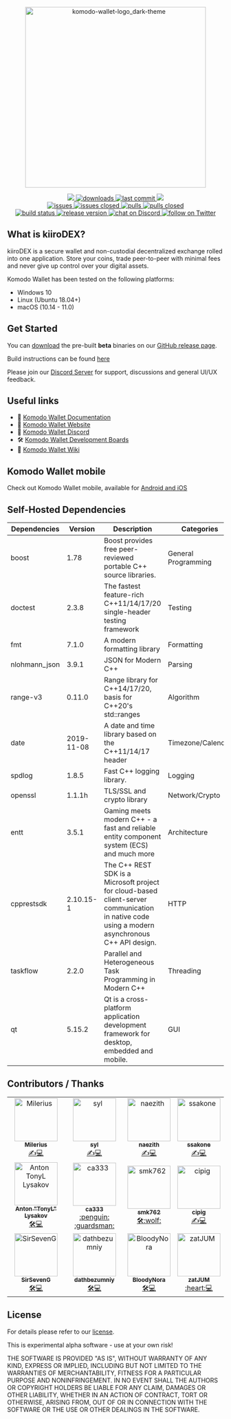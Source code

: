 <p align="center">
    <a href="https://atomicdex.io" alt="Komodo Wallet">
	<img width="420" alt="komodo-wallet-logo_dark-theme" src="https://user-images.githubusercontent.com/24797699/252409662-eb03b0b1-5f6e-4494-9267-132eba827718.png">
    </a>
</p>

<p align="center">
    <a href="https://github.com/komodoplatform/komodo-wallet-desktop/graphs/contributors" alt="Contributors">
        <img src="https://img.shields.io/github/contributors/komodoplatform/komodo-wallet-desktop" />
    </a>
    <a href="https://github.com/komodoplatform/komodo-wallet-desktop/releases">
        <img src="https://img.shields.io/github/downloads/komodoplatform/komodo-wallet-desktop/total" alt="downloads">
    </a>
    <a href="https://github.com/komodoplatform/komodo-wallet-desktop/">
        <img src="https://img.shields.io/github/last-commit/komodoplatform/komodo-wallet-desktop" alt="last commit">
    </a>
    <a href="https://github.com/komodoplatform/komodo-wallet-desktop/pulse" alt="Activity">
        <img src="https://img.shields.io/github/commit-activity/m/komodoplatform/komodo-wallet-desktop" />
    </a>
	<br/>
    <a href="https://github.com/komodoplatform/komodo-wallet-desktop/issues">
        <img src="https://img.shields.io/github/issues-raw/komodoplatform/komodo-wallet-desktop" alt="issues">
    </a>
    <a href="https://github.com/komodoplatform/komodo-wallet-desktop/issues?q=is%3Aissue+is%3Aclosed">
        <img src="https://img.shields.io/github/issues-closed-raw/komodoplatform/komodo-wallet-desktop" alt="issues closed">
    </a>
    <a href="https://github.com/komodoplatform/komodo-wallet-desktop/pulls">
        <img src="https://img.shields.io/github/issues-pr/komodoplatform/komodo-wallet-desktop" alt="pulls">
    </a>
    <a href="https://github.com/komodoplatform/komodo-wallet-desktop/pulls?q=is%3Apr+is%3Aclosed">
        <img src="https://img.shields.io/github/issues-pr-closed/komodoplatform/komodo-wallet-desktop" alt="pulls closed">
    </a>
	<br/>
    <a href="https://github.com/KomodoPlatform/komodo-wallet-desktop/actions/workflows/komodo-wallet-desktop-ci.yml">
        <img src="https://github.com/KomodoPlatform/komodo-wallet-desktop/actions/workflows/komodo-wallet-desktop-ci.yml/badge.svg?branch=master" alt="build status">
    </a>
    <a href="https://github.com/KomodoPlatform/komodo-wallet-desktop/releases">
        <img src="https://img.shields.io/github/v/release/komodoplatform/komodo-wallet-desktop" alt="release version">
    </a>
    <a href="https://discord.gg/3rzDPAr">
        <img src="https://img.shields.io/discord/302123079818149888?logo=discord" alt="chat on Discord">
    </a>
    <a href="https://twitter.com/KomodoPlatform">
        <img src="https://img.shields.io/twitter/follow/komodoplatform?style=social&logo=twitter"
            alt="follow on Twitter">
    </a>
</p>


## What is kiiroDEX?

kiiroDEX is a secure wallet and non-custodial decentralized exchange rolled into one application. Store your coins,
trade peer-to-peer with minimal fees and never give up control over your digital assets.

Komodo Wallet has been tested on the following platforms:

- Windows 10
- Linux (Ubuntu 18.04+)
- macOS (10.14 - 11.0)


## Get Started

You can [download](https://github.com/kiirocoin/kiiroDEX-Desktop/releases) the pre-built <b>beta</b> binaries on
our [GitHub release page](https://github.com/kiirocoin/kiiroDEX-Desktop/releases).

Build instructions can be found [here](https://github.com/KomodoPlatform/komodo-wallet-desktop/wiki/Build-Instructions)

Please join our [Discord Server](https://komodoplatform.com/discord) for support, discussions and general UI/UX
feedback.


## Useful links

- :book: [Komodo Wallet Documentation](https://developers.komodoplatform.com/basic-docs/atomicdex/atomicdex-tutorials/introduction-to-atomicdex.html)
- :link: [Komodo Wallet Website](https://atomicdex.io/)
- :speech_balloon: [Komodo Wallet Discord](https://discord.gg/tvp96Gf)
- :hammer_and_wrench: [Komodo Wallet Development Boards](https://github.com/KomodoPlatform/komodo-wallet-desktop/projects)
- :notebook_with_decorative_cover: [Komodo Wallet Wiki](https://github.com/KomodoPlatform/komodo-wallet-desktop/wiki/)


## Komodo Wallet mobile

Check out Komodo Wallet mobile, available for [Android and iOS](https://atomicdex.io)


## Self-Hosted Dependencies

| Dependencies  | Version    | Description                                                                                                                                     | Categories          |
|---------------|------------|-------------------------------------------------------------------------------------------------------------------------------------------------|---------------------|
| boost         | 1.78       | Boost provides free peer-reviewed portable C++ source libraries.                                                                                | General Programming |
| doctest       | 2.3.8      | The fastest feature-rich C++11/14/17/20 single-header testing framework                                                                         | Testing             |
| fmt           | 7.1.0      | A modern formatting library                                                                                                                     | Formatting          |
| nlohmann_json | 3.9.1      | JSON for Modern C++                                                                                                                             | Parsing             |
| range-v3      | 0.11.0     | Range library for C++14/17/20, basis for C++20's std::ranges                                                                                    | Algorithm           |
| date          | 2019-11-08 | A date and time library based on the C++11/14/17 <chrono> header                                                                                | Timezone/Calendar   |
| spdlog        | 1.8.5      | Fast C++ logging library.                                                                                                                       | Logging             |
| openssl       | 1.1.1h     | TLS/SSL and crypto library                                                                                                                      | Network/Crypto      |
| entt          | 3.5.1      | Gaming meets modern C++ - a fast and reliable entity component system (ECS) and much more                                                       | Architecture        |
| cpprestsdk    | 2.10.15-1  | The C++ REST SDK is a Microsoft project for cloud-based client-server  communication in native code using a modern asynchronous C++ API design. | HTTP                |
| taskflow      | 2.2.0      | Parallel and Heterogeneous Task Programming in Modern C++                                                                                       | Threading           |
| qt            | 5.15.2     | Qt is a cross-platform application development framework for desktop, embedded and mobile.                                                      | GUI                 |


## Contributors / Thanks

<div align="center">
	<table>
	  <tr>
	    <td align="center">
	        <a href="https://github.com/Milerius"><img src="https://avatars1.githubusercontent.com/u/21139416?s=400&u=12e0a99353ae95365801542b85e2fd69abd44a81&v=4" width="100px;" alt="Milerius"/><br /><sub><b>Milerius</b></sub></a><br /><a href="https://github.com/KomodoPlatform/komodo-wallet-desktop/commits?author=Milerius" title="Lead Back-End Dev / Code">✍️💻</a>
	    </td>
		<td align="center">
		    <a href="https://github.com/SylEze"><img src="https://avatars1.githubusercontent.com/u/14373103?s=460&u=b303a2d2261008814800c2d7809efc6af685a460&v=4"width="100px;" alt="syl"/><br /><sub><b>syl</b></sub></a><br /><a href="https://github.com/KomodoPlatform/komodo-wallet-desktop/commits?author=SylEze" title="Frontend and Back-End Dev / Code">✍️💻</a>
		</td>
	    <td align="center">
	        <a href="https://github.com/naezith"><img src="https://avatars2.githubusercontent.com/u/6732486?s=400&u=5d242e560be002ad4af597dd284eb3242ab28016&v=4" width="100px;" alt="naezith"/><br /><sub><b>naezith</b></sub></a><br /><a href="https://github.com/KomodoPlatform/komodo-wallet-desktop/commits?author=naezith" title="Front-End Dev / Code">✍️💻</a>
	    </td>
	    <td align="center">
	        <a href="https://github.com/ssakone"><img src="https://avatars.githubusercontent.com/u/39985611?v=4" width="100px;" alt="ssakone"/><br /><sub><b>ssakone</b></sub></a><br /><a href="https://github.com/KomodoPlatform/komodo-wallet-desktop/commits?author=ssakone" title="Front-End Dev / Code">✍️💻</a>
	    </td>
	  </tr>
	  <tr>
	    <td align="center">
	        <a href="https://github.com/tonymorony"><img src="https://avatars3.githubusercontent.com/u/24797699?s=400&u=335984bcb93856f260ac6d139b18f0c596306e08&v=4" width="100px;" alt="Anton TonyL Lysakov"/><br /><sub><b>Anton "TonyL" Lysakov</b></sub></a><br /><a href="https://github.com/KomodoPlatform/komodo-wallet-desktop/commits?author=tonymorony" title="Lead QA / CI">🛠💻</a>
	    </td>
	    <td align="center">
	        <a href="https://github.com/ca333"><img src="https://avatars3.githubusercontent.com/u/10762374?s=60&v=4" width="100px;" alt="ca333"/><br /><sub><b>ca333</b></sub></a><br /><a href="https://github.com/KomodoPlatform/komodo-wallet-desktop/commits?author=ca333" title="Chief Technology Officer">:penguin: :guardsman:</a>
	    </td>
	    <td align="center">
	        <a href="https://github.com/smk762"><img src="https://i.imgur.com/gAD7BxX.jpg" width="100px;" alt="smk762"/><br /><sub><b>smk762</b></sub></a><br /><a href="https://github.com/KomodoPlatform/komodo-wallet-desktop/commits?author=smk762" title="QA Engineer">🛠:wolf:</a>
	    </td>
	    <td align="center">
	        <a href="https://github.com/cipig"><img src="https://avatars0.githubusercontent.com/u/32116761?s=60&v=4" width="100px;" alt="cipig"/><br /><sub><b>cipig</b></sub></a><br /><a href="https://github.com/KomodoPlatform/komodo-wallet-desktop/commits?author=cipig" title="System Administrator">✍️💻</a>
	    </td>
	  </tr>
	  <tr>
	    <td align="center">
	        <a href="https://github.com/SirSevenG"><img src="https://avatars1.githubusercontent.com/u/44422309?s=60&v=4" width="100px;" alt="SirSevenG"/><br /><sub><b>SirSevenG</b></sub></a><br /><a href="https://github.com/KomodoPlatform/komodo-wallet-desktop/commits?author=SirSevenG" title="QA Engineer">🛠💻</a>
	    </td>
	    <td align="center">
	        <a href="https://github.com/dathbezumniy"><img src="https://avatars2.githubusercontent.com/u/11756768?s=60&v=4" width="100px;" alt="dathbezumniy"/><br /><sub><b>dathbezumniy</b></sub></a><br /><a href="https://github.com/KomodoPlatform/komodo-wallet-desktop/commits?author=dathbezumniy" title="Junior QA Engineer">🛠💻</a>
	    </td>
	    <td align="center">
	        <a href="https://github.com/BloodyNora"><img src="https://avatars2.githubusercontent.com/u/4005813?s=60&v=4" width="100px;" alt="BloodyNora"/><br /><sub><b>BloodyNora</b></sub></a><br /><a href="https://github.com/KomodoPlatform/komodo-wallet-desktop/commits?author=BloodyNora" title="IT allrounder">🛠💻</a>
	    </td>
	    <td align="center">
	        <a href="https://github.com/zatJUM"><img src="https://avatars3.githubusercontent.com/u/45312760?s=60&v=4" width="100px;" alt="zatJUM"/><br /><sub><b>zatJUM</b></sub></a><br /><a href="https://github.com/KomodoPlatform/komodo-wallet-desktop/commits?author=zatJUM" title="Community Dev">:heart:💻</a>
	    </td>
	  </tr>
	</table>
</div>


## License

For details please refer to our [license](https://github.com/KomodoPlatform/komodo-wallet-desktop/blob/master/LICENSE).

This is experimental alpha software - use at your own risk!

THE SOFTWARE IS PROVIDED "AS IS", WITHOUT WARRANTY OF ANY KIND, EXPRESS OR IMPLIED, INCLUDING BUT NOT LIMITED TO THE
WARRANTIES OF MERCHANTABILITY, FITNESS FOR A PARTICULAR PURPOSE AND NONINFRINGEMENT. IN NO EVENT SHALL THE AUTHORS OR
COPYRIGHT HOLDERS BE LIABLE FOR ANY CLAIM, DAMAGES OR OTHER LIABILITY, WHETHER IN AN ACTION OF CONTRACT, TORT OR
OTHERWISE, ARISING FROM, OUT OF OR IN CONNECTION WITH THE SOFTWARE OR THE USE OR OTHER DEALINGS IN THE SOFTWARE.
